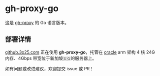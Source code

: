 # gh-proxy-go

这是 [gh-proxy](https://github.com/hunshcn/gh-proxy) 的 Go 语言版本。

## 部署详情

[github.3x25.com](http://github.3x25.com/) 正在使用 **gh-proxy-go**，托管在 [oracle](https://www.oracle.com/cloud/) arm 架构 4 核 24G 内存、4Gbps 带宽位于新加坡🇸🇬的服务器上。


如有问题或改进建议，欢迎提交 issue 或 PR！
